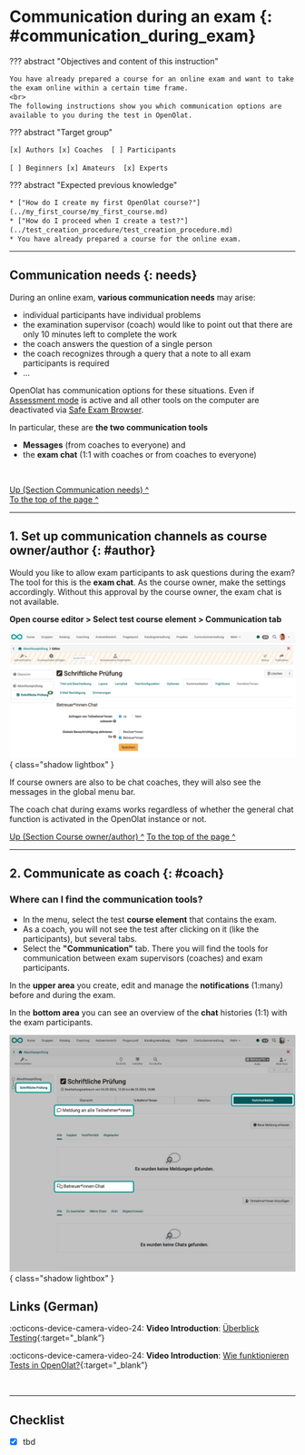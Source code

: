 # Communication during an exam {: #communication_during_exam}

??? abstract "Objectives and content of this instruction"

    You have already prepared a course for an online exam and want to take the exam online within a certain time frame.
    <br>
    The following instructions show you which communication options are available to you during the test in OpenOlat.

??? abstract "Target group"

    [x] Authors [x] Coaches  [ ] Participants

    [ ] Beginners [x] Amateurs  [x] Experts


??? abstract "Expected previous knowledge"

    * ["How do I create my first OpenOlat course?"](../my_first_course/my_first_course.md)
    * ["How do I proceed when I create a test?"](../test_creation_procedure/test_creation_procedure.md)
    * You have already prepared a course for the online exam.

---

## Communication needs {: needs}

During an online exam, **various communication needs** may arise:

* individual participants have individual problems
* the examination supervisor (coach) would like to point out that there are only 10 minutes left to complete the work
* the coach answers the question of a single person
* the coach recognizes through a query that a note to all exam participants is required
* ...

OpenOlat has communication options for these situations. Even if [Assessment mode](../../manual_user/learningresources/Assessment_mode.md) is active and all other tools on the computer are deactivated via [Safe Exam Browser](../../manual_user/learningresources/Assessment_mode.md).

In particular, these are **the two communication tools**

* **Messages** (from coaches to everyone) and
* the **exam chat** (1:1 with coaches or from coaches to everyone)

<br>

[Up (Section Communication needs) ^](#needs)<br>
[To the top of the page ^](#communication_during_exam)

---

## 1. Set up communication channels as course owner/author {: #author}

Would you like to allow exam participants to ask questions during the exam?<br>
The tool for this is the **exam chat**. As the course owner, make the settings accordingly. Without this approval by the course owner, the exam chat is not available.

**Open course editor > Select test course element > Communication tab**

![communication_during_exam_author1_v1_de.png](assets/communication_during_exam_author1_v1_de.png){ class="shadow lightbox" }  

If course owners are also to be chat coaches, they will also see the messages in the global menu bar.

The coach chat during exams works regardless of whether the general chat function is activated in the OpenOlat instance or not.

[Up (Section Course owner/author) ^](#author)
[To the top of the page ^](#communication_during_exam)

---

## 2. Communicate as coach {: #coach}

### Where can I find the communication tools?

* In the menu, select the test **course element** that contains the exam.
* As a coach, you will not see the test after clicking on it (like the participants), but several tabs.
* Select the **"Communication"** tab. There you will find the tools for communication between exam supervisors (coaches) and exam participants.

In the **upper area** you create, edit and manage the **notifications** (1:many) before and during the exam.

In the **bottom area** you can see an overview of the **chat** histories (1:1) with the exam participants.

![communication_during_exam_coach1_v1_de.png](assets/communication_during_exam_coach1_v1_de.png){ class="shadow lightbox" } 





## Links (German)

:octicons-device-camera-video-24: **Video Introduction**: [Überblick Testing](<https://www.youtube.com/embed/fkqH41-8CaI>){:target="_blank”}

:octicons-device-camera-video-24: **Video Introduction**: [Wie funktionieren Tests in OpenOlat?](<https://www.youtube.com/embed/M0p3UKaEOlg>){:target="_blank”}


<br>

---

## Checklist

- [x] tbd
